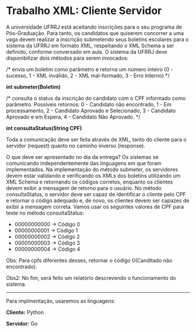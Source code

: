 # Trabalho XML: Cliente Servidor

A universidade UFRRJ está aceitando inscrições para o seu programa de Pós-Graduação. Para tanto, os candidatos que quiserem concorrer a uma vaga devem realizar a inscrição submetendo seus boletins escolares para o sistema da UFRRJ em formato XML, respeitando o XML Schema a ser definido, conforme conversado em aula. O sistema da UFRRJ deve disponibilizar dois métodos para serem invocados:

/*
envia um boletim como parâmetro e retorna um número inteiro (0 - sucesso, 1 - XML inválido, 2 - XML mal-formado, 3 - Erro Interno)
*/

**int submeter(Boletim)**

/*
consulta o status da inscrição do candidato com o CPF informado como parâmetro. Possíveis retornos: 0 - Candidato não encontrado, 1 - Em processamento, 2 - Candidato Aprovado e Selecionado, 3 - Candidato Aprovado e em Espera, 4 - Candidato Não Aprovado.
*/

**int consultaStatus(String CPF)**

Toda a comunicação deve ser feita através de XML, tanto do cliente para o servidor (request) quanto no caminho inverso (response).

O que deve ser apresentado no dia da entrega? Os sistemas se comunicando independentemente das linguagens em que foram implementados. Na implementação do método submeter, os servidores devem estar validando e verificando os XMLs dos boletins utilizando um XML Schema e retornando os códigos corretos, enquanto os clientes devem exibir a mensagem de retorno para o usuário. No método consultaStatus, o servidor deve ser capaz de identificar o cliente pelo CPF e retornar o código adequado e, de novo, os clientes devem ser capazes de exibir a mensagem correta. Vamos usar os seguintes valores de CPF para teste no método consultaStatus:

- 00000000000 -> Código 0
- 00000000001 -> Código 1
- 00000000002 -> Código 2
- 00000000003 -> Código 3
- 00000000004 -> Código 4

Obs: Para cpfs diferentes desses, retornar o código 0(Canditado não encontrado).

Obs2: No fim, será feito um relatório descrevendo o funcionamento do sistema.

------------------

Para implmentação, usaremos as linguagens:

**Cliente:** Python

**Servidor:** Go
